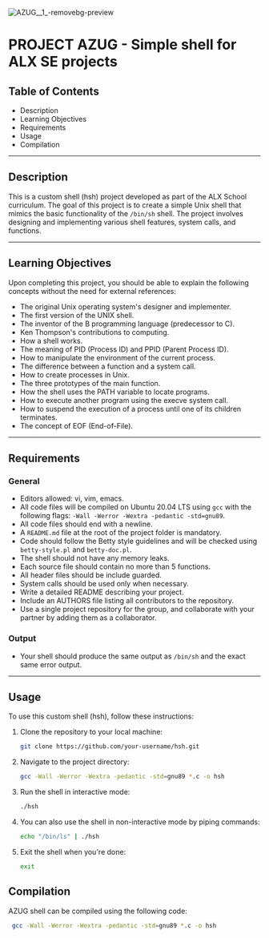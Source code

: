 ![AZUG__1_-removebg-preview](https://github.com/Mourad-Azouga/simple_shell/assets/130150919/956af586-2f4b-42ad-bbf5-34370625ae27)
# PROJECT AZUG - Simple shell for ALX SE projects


## Table of Contents

- Description
- Learning Objectives
- Requirements
- Usage
- Compilation

---

## Description

This is a custom shell (hsh) project developed as part of the ALX School curriculum. The goal of this project is to create a simple Unix shell that mimics the basic functionality of the `/bin/sh` shell. The project involves designing and implementing various shell features, system calls, and functions.

---

## Learning Objectives

Upon completing this project, you should be able to explain the following concepts without the need for external references:

- The original Unix operating system's designer and implementer.
- The first version of the UNIX shell.
- The inventor of the B programming language (predecessor to C).
- Ken Thompson's contributions to computing.
- How a shell works.
- The meaning of PID (Process ID) and PPID (Parent Process ID).
- How to manipulate the environment of the current process.
- The difference between a function and a system call.
- How to create processes in Unix.
- The three prototypes of the main function.
- How the shell uses the PATH variable to locate programs.
- How to execute another program using the execve system call.
- How to suspend the execution of a process until one of its children terminates.
- The concept of EOF (End-of-File).

---

## Requirements

### General

- Editors allowed: vi, vim, emacs.
- All code files will be compiled on Ubuntu 20.04 LTS using `gcc` with the following flags: `-Wall -Werror -Wextra -pedantic -std=gnu89`.
- All code files should end with a newline.
- A `README.md` file at the root of the project folder is mandatory.
- Code should follow the Betty style guidelines and will be checked using `betty-style.pl` and `betty-doc.pl`.
- The shell should not have any memory leaks.
- Each source file should contain no more than 5 functions.
- All header files should be include guarded.
- System calls should be used only when necessary.
- Write a detailed README describing your project.
- Include an AUTHORS file listing all contributors to the repository.
- Use a single project repository for the group, and collaborate with your partner by adding them as a collaborator.

### Output

- Your shell should produce the same output as `/bin/sh` and the exact same error output.

---

## Usage

To use this custom shell (hsh), follow these instructions:

1. Clone the repository to your local machine:

   ```bash
   git clone https://github.com/your-username/hsh.git
2. Navigate to the project directory:
    ```bash
    gcc -Wall -Werror -Wextra -pedantic -std=gnu89 *.c -o hsh
3. Run the shell in interactive mode:
     ```bash
     ./hsh
4. You can also use the shell in non-interactive mode by piping commands:
     ```bash
    echo "/bin/ls" | ./hsh
5. Exit the shell when you're done:
     ```bash
     exit
## Compilation

AZUG shell can be compiled using the following code:
   ```bash
    gcc -Wall -Werror -Wextra -pedantic -std=gnu89 *.c -o hsh


